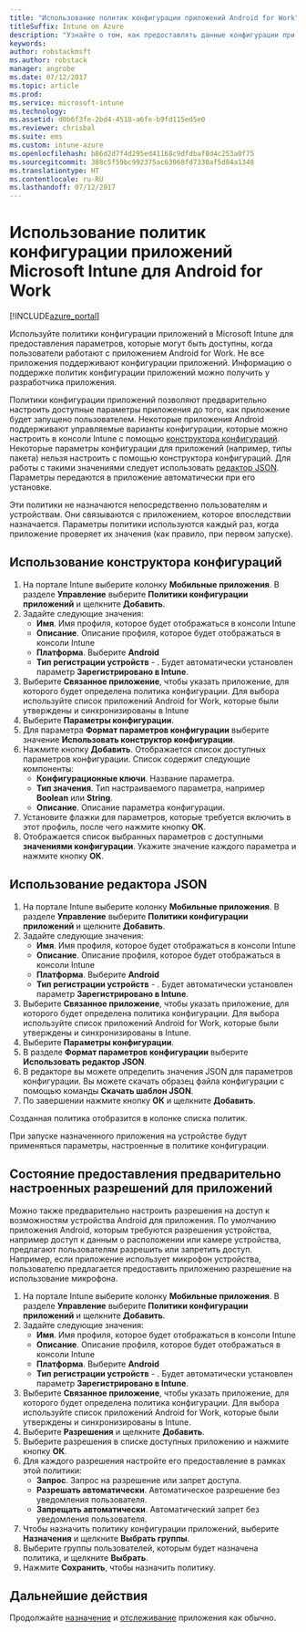 ```yaml
---
title: "Использование политик конфигурации приложений Android for Work"
titleSuffix: Intune on Azure
description: "Узнайте о том, как предоставлять данные конфигурации при работе с приложением Android for Work, используя политики конфигурации приложений.\""
keywords: 
author: robstackmsft
ms.author: robstack
manager: angrobe
ms.date: 07/12/2017
ms.topic: article
ms.prod: 
ms.service: microsoft-intune
ms.technology: 
ms.assetid: d0b6f3fe-2bd4-4518-a6fe-b9fd115ed5e0
ms.reviewer: chrisbal
ms.suite: ems
ms.custom: intune-azure
ms.openlocfilehash: b86d2d7f4d295ed41168c9dfdbaf8d4c253a0f75
ms.sourcegitcommit: 388c5f59bc992375ac63968fd7330af5d84a1348
ms.translationtype: HT
ms.contentlocale: ru-RU
ms.lasthandoff: 07/12/2017
---
```

# <a name="how-to-use-microsoft-intune-app-configuration-policies-for-android-for-work"></a>Использование политик конфигурации приложений Microsoft Intune для Android for Work

[!INCLUDE[azure_portal](./includes/azure_portal.md)]

Используйте политики конфигурации приложений в Microsoft Intune для предоставления параметров, которые могут быть доступны, когда пользователи работают с приложением Android for Work. Не все приложения поддерживают конфигурации приложений. Информацию о поддержке политик конфигурации приложений можно получить у разработчика приложения.

Политики конфигурации приложений позволяют предварительно настроить доступные параметры приложения до того, как приложение будет запущено пользователем. Некоторые приложения Android поддерживают управляемые варианты конфигурации, которые можно настроить в консоли Intune с помощью [конструктора конфигураций](#use-configuration-designer). Некоторые параметры конфигурации для приложений (например, типы пакета) нельзя настроить с помощью конструктора конфигураций.  Для работы с такими значениями следует использовать [редактор JSON](#use-json-editor).   Параметры передаются в приложение автоматически при его установке.

Эти политики не назначаются непосредственно пользователям и устройствам. Они связываются с приложением, которое впоследствии назначается. Параметры политики используются каждый раз, когда приложение проверяет их значения (как правило, при первом запуске).

## <a name="use-configuration-designer"></a>Использование конструктора конфигураций

1. На портале Intune выберите колонку **Мобильные приложения**. В разделе **Управление** выберите **Политики конфигурации приложений** и щелкните **Добавить**.
2. Задайте следующие значения:
    - **Имя**. Имя профиля, которое будет отображаться в консоли Intune
    - **Описание**. Описание профиля, которое будет отображаться в консоли Intune
    - **Платформа**. Выберите **Android**
    - **Тип регистрации устройств** - . Будет автоматически установлен параметр **Зарегистрировано в Intune**.
3. Выберите **Связанное приложение**, чтобы указать приложение, для которого будет определена политика конфигурации.  Для выбора используйте список приложений Android for Work, которые были утверждены и синхронизированы в Intune
4. Выберите **Параметры конфигурации**.
5. Для параметра **Формат параметров конфигурации** выберите значение **Использовать конструктор конфигурации**.
6. Нажмите кнопку **Добавить**. Отображается список доступных параметров конфигурации. Список содержит следующие компоненты:
    - **Конфигурационные ключи**. Название параметра.
    - **Тип значения**. Тип настраиваемого параметра, например **Boolean** или **String**.
    - **Описание**. Описание параметра конфигурации.
7. Установите флажки для параметров, которые требуется включить в этот профиль, после чего нажмите кнопку **ОК**.
8. Отображается список выбранных параметров с доступными **значениями конфигурации**. Укажите значение каждого параметра и нажмите кнопку **ОК**.

## <a name="use-json-editor"></a>Использование редактора JSON

1. На портале Intune выберите колонку **Мобильные приложения**. В разделе **Управление** выберите **Политики конфигурации приложений** и щелкните **Добавить**.
2. Задайте следующие значения:
    - **Имя**. Имя профиля, которое будет отображаться в консоли Intune
    - **Описание**. Описание профиля, которое будет отображаться в консоли Intune
    - **Платформа**. Выберите **Android**
    - **Тип регистрации устройств** - . Будет автоматически установлен параметр **Зарегистрировано в Intune**.
3. Выберите **Связанное приложение**, чтобы указать приложение, для которого будет определена политика конфигурации.  Для выбора используйте список приложений Android for Work, которые были утверждены и синхронизированы в Intune.
5. Выберите **Параметры конфигурации**.
6. В разделе **Формат параметров конфигурации** выберите **Использовать редактор JSON**.
7. В редакторе вы можете определить значения JSON для параметров конфигурации. Вы можете скачать образец файла конфигурации с помощью команды **Скачать шаблон JSON**.
8. По завершении нажмите кнопку **ОК** и щелкните **Добавить**.

Созданная политика отобразится в колонке списка политик.



При запуске назначенного приложения на устройстве будут применяться параметры, настроенные в политике конфигурации.

## <a name="preconfigure-permissions-grant-state-for-apps"></a>Состояние предоставления предварительно настроенных разрешений для приложений

Можно также предварительно настроить разрешения на доступ к возможностям устройства Android для приложения. По умолчанию приложения Android, которым требуются разрешения устройства, например доступ к данным о расположении или камере устройства, предлагают пользователям разрешить или запретить доступ. Например, если приложение использует микрофон устройства, пользователю предлагается предоставить приложению разрешение на использование микрофона.

1. На портале Intune выберите колонку **Мобильные приложения**. В разделе **Управление** выберите **Политики конфигурации приложений** и щелкните **Добавить**.
2. Задайте следующие значения:
    - **Имя**. Имя профиля, которое будет отображаться в консоли Intune
    - **Описание**. Описание профиля, которое будет отображаться в консоли Intune
    - **Платформа**. Выберите **Android**
    - **Тип регистрации устройств** - . Будет автоматически установлен параметр **Зарегистрировано в Intune**.
3. Выберите **Связанное приложение**, чтобы указать приложение, для которого будет определена политика конфигурации.  Для выбора используйте список приложений Android for Work, которые были утверждены и синхронизированы в Intune.
5. Выберите **Разрешения** и щелкните **Добавить**.
6. Выберите разрешения в списке доступных приложению и нажмите кнопку **ОК**.
7. Для каждого разрешения настройте его предоставление в рамках этой политики:
    - **Запрос**. Запрос на разрешение или запрет доступа.
    - **Разрешать автоматически**. Автоматическое разрешение без уведомления пользователя.
    - **Запрещать автоматически**. Автоматический запрет без уведомления пользователя.
8. Чтобы назначить политику конфигурации приложений, выберите **Назначения** и щелкните **Выбрать группы**.
9. Выберите группы пользователей, которым будет назначена политика, и щелкните **Выбрать**.
10. Нажмите **Сохранить**, чтобы назначить политику.

## <a name="next-steps"></a>Дальнейшие действия

Продолжайте [назначение](apps-deploy.md) и [отслеживание](apps-monitor.md) приложения как обычно.

